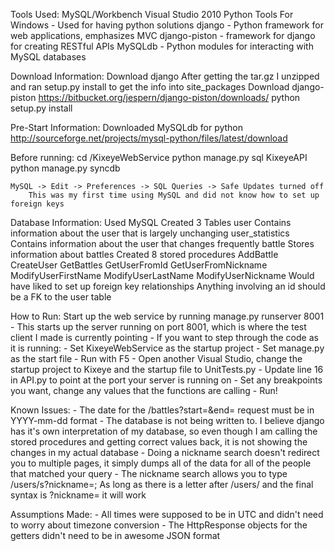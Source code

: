 Tools Used:
	MySQL/Workbench
	Visual Studio 2010
	Python Tools For Windows - Used for having python solutions
	django - Python framework for web applications, emphasizes MVC
	django-piston - framework for django for creating RESTful APIs
	MySQLdb - Python modules for interacting with MySQL databases
	
Download Information:
Download django
	After getting the tar.gz I unzipped and ran setup.py install to get the info into site_packages
Download django-piston
	https://bitbucket.org/jespern/django-piston/downloads/
	python setup.py install

Pre-Start Information:
Downloaded MySQLdb for python
	http://sourceforge.net/projects/mysql-python/files/latest/download
	
Before running:
	cd <BaseDir>/KixeyeWebService
	python manage.py sql KixeyeAPI
	python manage.py syncdb
	
	MySQL -> Edit -> Preferences -> SQL Queries -> Safe Updates turned off
		This was my first time using MySQL and did not know how to set up foreign keys
	
Database Information:
	Used MySQL
	Created 3 Tables
		user
			Contains information about the user that is largely unchanging
		user_statistics
			Contains information about the user that changes frequently
		battle
			Stores information about battles
	Created 8 stored procedures
		AddBattle
		CreateUser
		GetBattles
		GetUserFromId
		GetUserFromNickname
		ModifyUserFirstName
		ModifyUserLastName
		ModifyUserNickname
	Would have liked to set up foreign key relationships
		Anything involving an id should be a FK to the user table
		
How to Run:
	Start up the web service by running manage.py runserver 8001
		- This starts up the server running on port 8001, which is where the test client I made is currently pointing
		- If you want to step through the code as it is running:
			- Set KixeyeWebService as the startup project
			- Set manage.py as the start file
			- Run with F5
			- Open another Visual Studio, change the startup project to Kixeye and the startup file to UnitTests.py
			- Update line 16 in API.py to point at the port your server is running on
			- Set any breakpoints you want, change any values that the functions are calling
			- Run!
	
Known Issues:
	- The date for the /battles?start=<start>&end=<end> request must be in YYYY-mm-dd format
	- The database is not being written to.  I believe django has it's own interpretation of my database, so even though I am calling the stored procedures and getting correct values back, it is not showing the changes in my actual database
	- Doing a nickname search doesn't redirect you to multiple pages, it simply dumps all of the data for all of the people that matched your query
	- The nickname search allows you to type /users/s?nickname=<NAME>; As long as there is a letter after /users/ and the final syntax is ?nickname=<NAME> it will work
	
Assumptions Made:
	- All times were supposed to be in UTC and didn't need to worry about timezone conversion
	- The HttpResponse objects for the getters didn't need to be in awesome JSON format